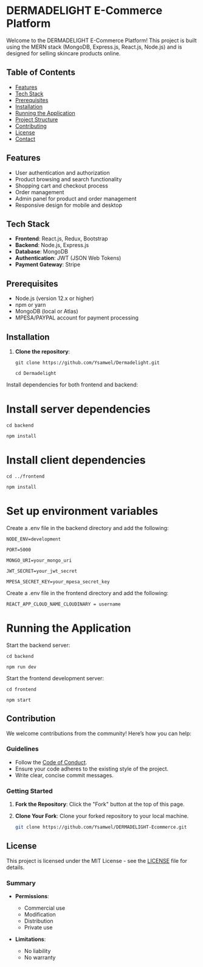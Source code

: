 # DERMADELIGHT E-Commerce Platform

Welcome to the DERMADELIGHT E-Commerce Platform! This project is built using the MERN stack (MongoDB, Express.js, React.js, Node.js) and is designed for selling skincare products online.

## Table of Contents

- [Features](#features)
- [Tech Stack](#tech-stack)
- [Prerequisites](#prerequisites)
- [Installation](#installation)
- [Running the Application](#running-the-application)
- [Project Structure](#project-structure)
- [Contributing](#contributing)
- [License](#license)
- [Contact](#contact)

## Features

- User authentication and authorization
- Product browsing and search functionality
- Shopping cart and checkout process
- Order management
- Admin panel for product and order management
- Responsive design for mobile and desktop

## Tech Stack

- **Frontend**: React.js, Redux, Bootstrap
- **Backend**: Node.js, Express.js
- **Database**: MongoDB
- **Authentication**: JWT (JSON Web Tokens)
- **Payment Gateway**: Stripe

## Prerequisites

- Node.js (version 12.x or higher)
- npm or yarn
- MongoDB (local or Atlas)
- MPESA/PAYPAL account for payment processing

## Installation

1. **Clone the repository**:

   ```git clone https://github.com/Ysamwel/Dermadelight.git```

   ```cd Dermadelight```


Install dependencies for both frontend and backend:

# Install server dependencies
```cd backend```

```npm install```

# Install client dependencies
```cd ../frontend```

```npm install```


# Set up environment variables

Create a .env file in the backend directory and add the following:

```NODE_ENV=development```

```PORT=5000```

```MONGO_URI=your_mongo_uri```

```JWT_SECRET=your_jwt_secret```

```MPESA_SECRET_KEY=your_mpesa_secret_key```

Create a .env file in the frontend directory and add the following:

```REACT_APP_CLOUD_NAME_CLOUDINARY = username```


# Running the Application

Start the backend server:

```cd backend```

```npm run dev```

Start the frontend development server:

```cd frontend```

```npm start```


## Contribution

We welcome contributions from the community! Here’s how you can help:

### Guidelines

- Follow the [Code of Conduct](CODE_OF_CONDUCT.md).
- Ensure your code adheres to the existing style of the project.
- Write clear, concise commit messages.

### Getting Started

1. **Fork the Repository**: Click the "Fork" button at the top of this page.

2. **Clone Your Fork**: Clone your forked repository to your local machine.
   ```bash
   git clone https://github.com/Ysamwel/DERMADELIGHT-Ecommerce.git


## License

This project is licensed under the MIT License - see the [LICENSE](LICENSE) file for details.

### Summary

- **Permissions**: 
  - Commercial use
  - Modification
  - Distribution
  - Private use

- **Limitations**: 
  - No liability
  - No warranty